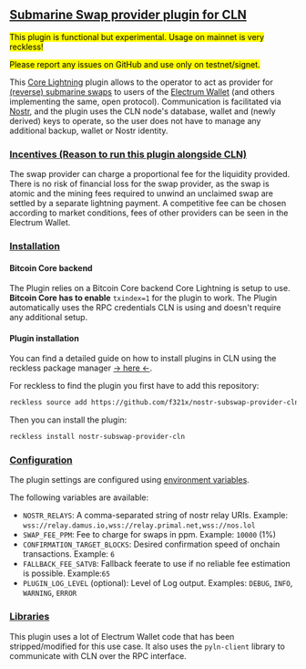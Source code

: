 ## <u>Submarine Swap provider plugin for CLN</u>
<mark>This plugin is functional but experimental. Usage on mainnet is very reckless!</mark>

<mark>Please report any issues on GitHub and use only on testnet/signet.</mark>

This [Core Lightning](https://github.com/ElementsProject/lightning) plugin allows to
the operator to act as provider for [(reverse) submarine swaps](https://docs.lightning.engineering/the-lightning-network/multihop-payments/understanding-submarine-swaps)
to users of the
[Electrum Wallet](https://electrum.org) (and others implementing the same, open protocol).
Communication is facilitated via [Nostr](https://nostr.com), and the plugin uses the CLN node's database, wallet
and (newly derived) keys to operate, so the user does not have to manage any additional
backup, wallet or Nostr identity.

### <u>Incentives (Reason to run this plugin alongside CLN)</u>
The swap provider can charge a proportional fee for the liquidity provided.
There is no risk of financial loss for the swap provider, as the swap is atomic and
the mining fees required to unwind an unclaimed swap are settled by a separate lightning payment.
A competitive fee can be chosen according to market conditions,
fees of other providers can be seen in the Electrum Wallet.


### <u>Installation</u>
#### Bitcoin Core backend
The Plugin relies on a Bitcoin Core backend Core Lightning is setup to use. **Bitcoin Core has to enable** ```txindex=1```
for the plugin to work. The Plugin automatically uses the RPC credentials CLN is using and doesn't require any additional setup.

#### Plugin installation

You can find a detailed guide on how to install plugins in CLN using the reckless package manager
[-> here <-](https://docs.corelightning.org/docs/plugins).

For reckless to find the plugin you first have to add this repository:
```bash
reckless source add https://github.com/f321x/nostr-subswap-provider-cln
```

Then you can install the plugin:
```bash
reckless install nostr-subswap-provider-cln
```

### <u>Configuration</u>
The plugin settings are configured using [environment variables](https://kinsta.com/knowledgebase/what-is-an-environment-variable/).

The following variables are available:
- `NOSTR_RELAYS`: A comma-separated string of nostr relay URIs. Example: `wss://relay.damus.io,wss://relay.primal.net,wss://nos.lol`
- `SWAP_FEE_PPM`: Fee to charge for swaps in ppm. Example: `10000` (1%)
- `CONFIRMATION_TARGET_BLOCKS`: Desired confirmation speed of onchain transactions. Example: `6`
- `FALLBACK_FEE_SATVB`: Fallback feerate to use if no reliable fee estimation is possible. Example:`65`
- `PLUGIN_LOG_LEVEL` (optional): Level of Log output. Examples: `DEBUG`, `INFO`, `WARNING`, `ERROR`

### <u>Libraries</u>
This plugin uses a lot of Electrum Wallet code that has been stripped/modified for this use case.
It also uses the `pyln-client` library to communicate with CLN over the RPC interface.